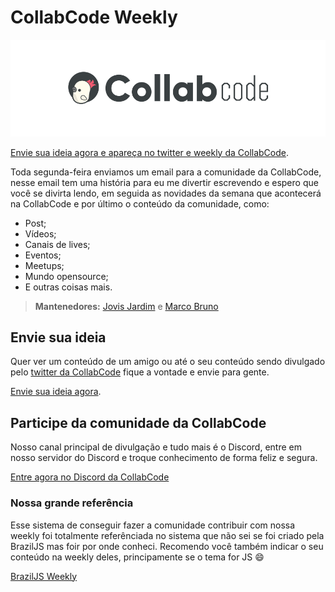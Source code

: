 # CollabCode Weekly

![CollabCode](collabcode.png "Logo da CollabCode")

[Envie sua ideia agora e apareça no twitter e weekly da CollabCode](https://github.com/CollabCodeTech/weekly/issues).

Toda segunda-feira enviamos um email para a comunidade da CollabCode, nesse email tem uma história para eu me divertir escrevendo e espero que você se divirta lendo, em seguida as novidades da semana que acontecerá na CollabCode e por último o conteúdo da comunidade, como:

- Post;
- Vídeos;
- Canais de lives;
- Eventos;
- Meetups;
- Mundo opensource;
- E outras coisas mais.

> **Mantenedores:** [Jovis Jardim](https://twitter.com/jovianejardim) e [Marco Bruno](https://twitter.com/marcobrunobr)

## Envie sua ideia

Quer ver um conteúdo de um amigo ou até o seu conteúdo sendo divulgado pelo [twitter da CollabCode](https://twitter.com/collabcodetech) fique a vontade e envie para gente.

[Envie sua ideia agora](https://github.com/CollabCodeTech/weekly/issues).

## Participe da comunidade da CollabCode

Nosso canal principal de divulgação e tudo mais é o Discord, entre em nosso servidor do Discord e troque conhecimento de forma feliz e segura.

[Entre agora no Discord da CollabCode](https://discord.gg/YeeEAYj)

### Nossa grande referência

Esse sistema de conseguir fazer a comunidade contribuir com nossa weekly foi totalmente referênciada no sistema que não sei se foi criado pela BrazilJS mas foir por onde conheci. Recomendo você também indicar o seu conteúdo na weekly deles, principamente se o tema for JS 😄

[BrazilJS Weekly](https://github.com/braziljs/weekly)